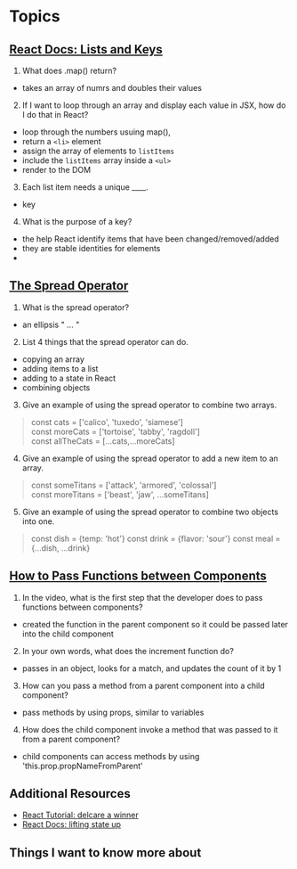 # Topics

## [React Docs: Lists and Keys](https://reactjs.org/docs/lists-and-keys.html)

1. What does .map() return?

- takes an array of numrs and doubles their values

2. If I want to loop through an array and display each value in JSX, how do I do that in React?

- loop through the numbers usuing map(),
- return a `<li>` element
- assign the array of elements to `listItems`
- include the `listItems` array inside a `<ul>`
- render to the DOM

3. Each list item needs a unique ____.

- key

4. What is the purpose of a key?

- the help React identify items that have been changed/removed/added
- they are stable identities for elements
- 

## [The Spread Operator](https://medium.com/coding-at-dawn/how-to-use-the-spread-operator-in-javascript-b9e4a8b06fab)

1. What is the spread operator?

- an ellipsis " ... "

2. List 4 things that the spread operator can do.

- copying an array
- adding items to a list
- adding to a state in React
- combining objects

3. Give an example of using the spread operator to combine two arrays.

> const cats = ['calico', 'tuxedo', 'siamese']<br>
> const moreCats = ['tortoise', 'tabby', 'ragdoll']<br>
> const allTheCats = [...cats,...moreCats]

4. Give an example of using the spread operator to add a new item to an array.

> const someTitans = ['attack', 'armored', 'colossal']<br>
> const moreTitans = ['beast', 'jaw', ...someTitans]

5. Give an example of using the spread operator to combine two objects into one.

> const dish = {temp: 'hot'}
> const drink = {flavor: 'sour'}
> const meal = {...dish, ...drink}

## [How to Pass Functions between Components](https://www.youtube.com/watch?v=c05OL7XbwXU)

1. In the video, what is the first step that the developer does to pass functions between components?

- created the function in the parent component so it could be passed later into the child component

2. In your own words, what does the increment function do?

- passes in an object, looks for a match, and updates the count of it by 1

3. How can you pass a method from a parent component into a child component?

- pass methods by using props, similar to variables

4. How does the child component invoke a method that was passed to it from a parent component?

- child components can access methods by using 'this.prop.propNameFromParent'

## Additional Resources
* [React Tutorial: delcare a winner](https://reactjs.org/tutorial/tutorial.html)
* [React Docs: lifting state up](https://reactjs.org/docs/lifting-state-up.html)

## Things I want to know more about
